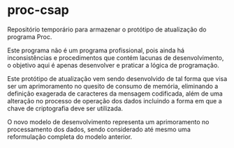 # proc-csap
Repositório temporário para armazenar o protótipo de atualização do programa Proc.

Este programa não é um programa profissional, pois ainda há inconsistências e procedimentos que contém lacunas de desenvolvimento, o objetivo aqui é apenas desenvolver e praticar a lógica de programação.

Este protótipo de atualização vem sendo desenvolvido de tal forma que visa ser um aprimoramento no quesito de consumo de memória, eliminando a definição exagerada de caracteres da mensagem codificada, além de uma alteração no processo de operação dos dados incluindo a forma em que a chave de criptografia deve ser utilizada.

O novo modelo de desenvolvimento representa um aprimoramento no processamento dos dados, sendo considerado até mesmo uma reformulação completa do modelo anterior.

